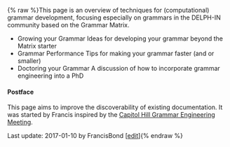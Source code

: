 {% raw %}This page is an overview of techniques for (computational) grammar
development, focusing especially on grammars in the
DELPH-IN community based on the Grammar Matrix.

- Growing your Grammar Ideas for developing
your grammar beyond the Matrix starter
- Grammar Performance Tips for making your
grammar faster (and or smaller)
- Doctoring your Grammar A discussion of how
to incorporate grammar engineering into a PhD

#### Postface

This page aims to improve the discoverability of existing documentation.
It was started by Francis inspired by the [Capitol Hill
Grammar Engineering Meeting]().

Last update: 2017-01-10 by FrancisBond [[edit](https://github.com/delph-in/docs/wiki/GrammarDevelopment/_edit)]{% endraw %}